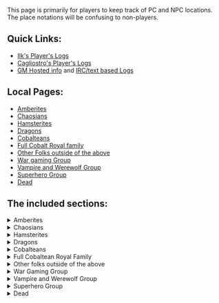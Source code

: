 This page is primarily for players to keep track of PC and NPC locations. The place notations will be confusing to non-players.

## Quick Links: 
 + [Ilk's Player's Logs](//web.mit.edu/~dskern/www/amber/)
 + [Cagliostro's Player's Logs](//cagliostro.awardspace.com/logs/)
 + [GM Hosted info](//plan-b.org/~dkap/Amber) and [IRC/text based Logs](//plan-b.org/~dkap/Amber/logs/)

## Local Pages:

 + [Amberites](WhoIsWhereAmberites)
 + [Chaosians](WhoIsWhereChaosians)
 + [Hamsterites](WhoIsWhereHamsterites)
 + [Dragons](WhoIsWhereDragons)
 + [Cobalteans](WhoIsWhereCobalteans)
 + [Full Cobalt Royal family](CobalteanRoyalFamily)
 + [Other Folks outside of the above](WhoIsWhereOther)
 + [War gaming Group](WhoIsWhereWargamingGroup)
 + [Vampire and Werewolf Group](WhoIsWhereVampWolfGroup)
 + [Superhero Group](WhoIsWhereSuperheroGroup)
 + [Dead](WhoIsWhereDead)

## The included sections:

<details><summary>Amberites</summary>

{% capture my_include %}{% include_relative WhoIsWhereAmberites.md %}{% endcapture %}
{{ my_include | markdownify }}

</details>

<details><summary>Chaosians</summary>

Not migrated yet

</details>

<details><summary>Hamsterites</summary>

{% capture my_include %}{% include_relative WhoIsWhereHamsterites.md %}{% endcapture %}
{{ my_include | markdownify }}

</details>

<details><summary>Dragons</summary>

Not migrated yet

</details>

<details><summary>Cobalteans</summary>

{% capture my_include %}{% include_relative WhoIsWhereCobalteans.md %}{% endcapture %}
{{ my_include | markdownify }}

</details>

<details><summary>Full Cobaltean Royal Family</summary>

{% capture my_include %}{% include_relative CobalteanRoyalFamily.md %}{% endcapture %}
{{ my_include | markdownify }}

</details>

<details><summary>Other folks outside of the above</summary>

Not migrated yet

</details>

<details><summary>War Gaming Group</summary>

Not migrated yet

</details>

<details><summary>Vampire and Werewolf Group</summary>

Not migrated yet

</details>

<details><summary>Superhero Group</summary>

Not migrated yet

</details>

<details><summary>Dead</summary>

{% capture my_include %}{% include_relative WhoIsWhereDead.md %}{% endcapture %}
{{ my_include | markdownify }}

</details>
